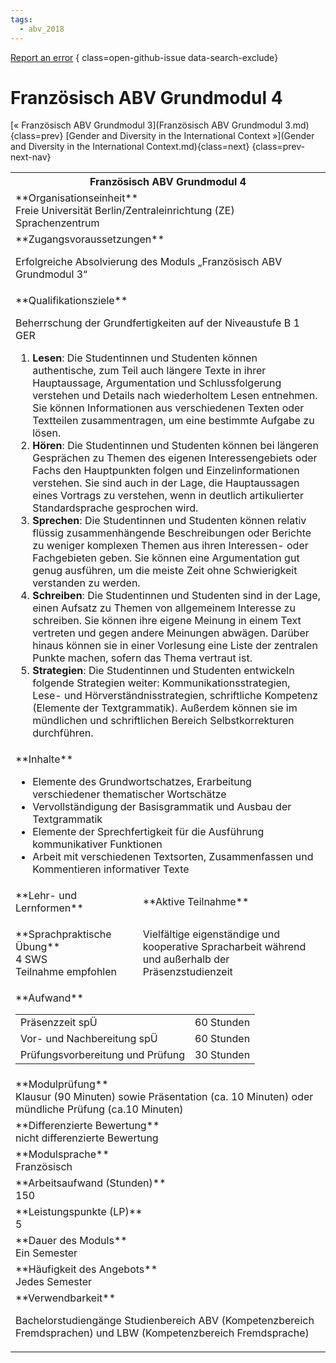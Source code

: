 ```yaml
---
tags:
  - abv_2018
---
```

[Report an error](https://github.com/SGSSGene/FUB-SUP/issues/new?title=Error%20in%20%22Franz%C3%B6sisch%20ABV%20Grundmodul%204%22&body=There%20seems%20to%20be%20an%20error%20in%20module%20%22Franz%C3%B6sisch%20ABV%20Grundmodul%204%22%2E%0A%0A%3CDescribe%20here%20a%20slightly%20more%20detailed%20description%20of%20what%20is%20wrong%3E&labels=bug)
{ class=open-github-issue data-search-exclude}

# Französisch ABV Grundmodul 4

[« Französisch ABV Grundmodul 3](Französisch ABV Grundmodul 3.md){class=prev}
[Gender and Diversity in the International Context »](Gender and Diversity in the International Context.md){class=next}
{class=prev-next-nav}

<table markdown id="moduledesc">
<tr markdown class="moduledesc_head"><th colspan="2">Französisch ABV Grundmodul 4 </th></tr>
<tr markdown><td colspan="2">**Organisationseinheit**   <br>Freie Universität Berlin/Zentraleinrichtung (ZE) Sprachenzentrum</td></tr>


<tr markdown><td colspan="2">**Zugangsvoraussetzungen** <br>

Erfolgreiche Absolvierung des Moduls „Französisch ABV Grundmodul 3“


</td></tr>
<tr markdown><td colspan="2">**Qualifikationsziele**    <br>

Beherrschung der Grundfertigkeiten auf der Niveaustufe B 1 GER

1. __Lesen__: Die Studentinnen und Studenten können authentische, zum Teil
   auch längere Texte in ihrer Hauptaussage, Argumentation und
   Schlussfolgerung verstehen und Details nach wiederholtem Lesen entnehmen.
   Sie können Informationen aus verschiedenen Texten oder Textteilen
   zusammentragen, um eine bestimmte Aufgabe zu lösen.
2. __Hören__: Die Studentinnen und Studenten können bei längeren Gesprächen
   zu Themen des eigenen Interessengebiets oder Fachs den Hauptpunkten
   folgen und Einzelinformationen verstehen. Sie sind auch in der Lage, die
   Hauptaussagen eines Vortrags zu verstehen, wenn in deutlich artikulierter
   Standardsprache gesprochen wird.
3. __Sprechen__: Die Studentinnen und Studenten können relativ flüssig
   zusammenhängende Beschreibungen oder Berichte zu weniger komplexen Themen
   aus ihren Interessen- oder Fachgebieten geben. Sie können eine
   Argumentation gut genug ausführen, um die meiste Zeit ohne Schwierigkeit
   verstanden zu werden.
4. __Schreiben__: Die Studentinnen und Studenten sind in der Lage, einen
   Aufsatz zu Themen von allgemeinem Interesse zu schreiben. Sie können ihre
   eigene Meinung in einem Text vertreten und gegen andere Meinungen
   abwägen. Darüber hinaus können sie in einer Vorlesung eine Liste der
   zentralen Punkte machen, sofern das Thema vertraut ist.
5. __Strategien__: Die Studentinnen und Studenten entwickeln folgende
   Strategien weiter: Kommunikationsstrategien, Lese- und
   Hörverständnisstrategien, schriftliche Kompetenz (Elemente der
   Textgrammatik). Außerdem können sie im mündlichen und schriftlichen
   Bereich Selbstkorrekturen durchführen.


</td></tr>
<tr markdown><td colspan="2">**Inhalte**                <br>


- Elemente des Grundwortschatzes, Erarbeitung verschiedener thematischer
  Wortschätze
- Vervollständigung der Basisgrammatik und Ausbau der Textgrammatik
- Elemente der Sprechfertigkeit für die Ausführung kommunikativer Funktionen
- Arbeit mit verschiedenen Textsorten, Zusammenfassen und Kommentieren
  informativer Texte


</td></tr>

<tr markdown><td>**Lehr- und Lernformen**</td><td>**Aktive Teilnahme**</td></tr>
<tr markdown><td> **Sprachpraktische Übung** <br>4 SWS <br> Teilnahme empfohlen</td><td>

Vielfältige eigenständige und kooperative Spracharbeit während und außerhalb der Präsenzstudienzeit
</td></tr>
<tr markdown><td colspan="2">**Aufwand**                <br>
<table class="aufwand_table">
<tr><td>Präsenzzeit spÜ</td><td>60 Stunden</td></tr>
<tr><td>Vor- und Nachbereitung spÜ</td><td>60 Stunden</td></tr>
<tr><td>Prüfungsvorbereitung und Prüfung</td><td>30 Stunden</td></tr>
</table>

</td></tr>
<tr markdown><td colspan="2">**Modulprüfung**             <br>Klausur (90 Minuten) sowie Präsentation (ca. 10 Minuten) oder mündliche
Prüfung (ca.10 Minuten)


</td></tr>
<tr markdown><td colspan="2">**Differenzierte Bewertung** <br>nicht differenzierte Bewertung

</td></tr>
<tr markdown><td colspan="2">**Modulsprache**             <br>Französisch</td></tr>
<tr markdown><td colspan="2">**Arbeitsaufwand (Stunden)** <br>150</td></tr>
<tr markdown><td colspan="2">**Leistungspunkte (LP)**     <br>5</td></tr>
<tr markdown><td colspan="2">**Dauer des Moduls**         <br>Ein Semester</td></tr>
<tr markdown><td colspan="2">**Häufigkeit des Angebots**  <br>Jedes Semester</td></tr>
<tr markdown><td colspan="2">**Verwendbarkeit**           <br>

Bachelorstudiengänge Studienbereich ABV (Kompetenzbereich Fremdsprachen) und
LBW (Kompetenzbereich Fremdsprache)


</td></tr>

</table>
